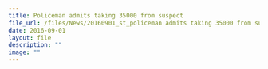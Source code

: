```yaml
---
title: Policeman admits taking 35000 from suspect
file_url: /files/News/20160901_st_policeman admits taking 35000 from suspect.pdf
date: 2016-09-01
layout: file
description: ""
image: ""
---
```

